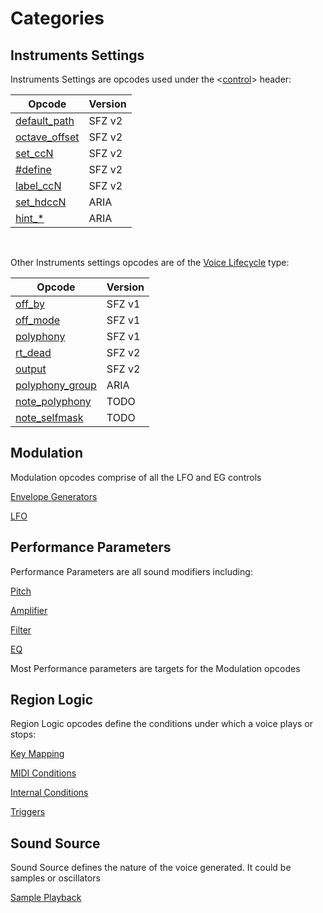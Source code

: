 ---
---
# Categories

## Instruments Settings

Instruments Settings are opcodes used under the <[control](/headers/control)>
header:

| Opcode                                  | Version |
| ---                                     | ---     |
| [default_path](/opcodes/default_path)   | SFZ v2  |
| [octave_offset](/opcodes/octave_offset) | SFZ v2  |
| [set_ccN](/opcodes/set_ccN)             | SFZ v2  |
| [#define](/directives/define)           | SFZ v2  |
| [label_ccN](/opcodes/label_ccN)         | SFZ v2  |
| [set_hdccN](/opcodes/set_hdccN)         |  ARIA   |
| [hint_*](/opcodes/hint_)                |  ARIA   |

<br>

Other Instruments settings opcodes are of the
[Voice Lifecycle](/types/voice_lifecycle) type:

| Opcode                                     | Version |
| ---                                        | ---     |
| [off_by](/opcodes/off_by)                  | SFZ v1  |
| [off_mode](/opcodes/off_mode)              | SFZ v1  |
| [polyphony](/opcodes/polyphony)            | SFZ v1  |
| [rt_dead](/opcodes/rt_dead)                | SFZ v2  |
| [output](/opcodes/output)                  | SFZ v2  |
| [polyphony_group](/opcodes/polyphony_group)|  ARIA   |
| [note_polyphony](/opcodes/note_polyphony)  |  TODO   |
| [note_selfmask](/opcodes/note_selfmask)    |  TODO   |

## Modulation

Modulation opcodes comprise of all the LFO and EG controls

[Envelope Generators](/types/envelope_generators)

[LFO](/types/lfo)

## Performance Parameters

Performance Parameters are all sound modifiers including:

[Pitch](/types/pitch)

[Amplifier](/types/amplifier)

[Filter](/types/filter)

[EQ](/types/eq)

Most Performance parameters are targets for the Modulation opcodes

## Region Logic

Region Logic opcodes define the conditions under which a voice plays or stops:

[Key Mapping](/types/key_mapping)

[MIDI Conditions](/types/midi_conditions)

[Internal Conditions](/types/internal_conditions)

[Triggers](/types/triggers)

## Sound Source

Sound Source defines the nature of the voice generated.
It could be samples or oscillators

[Sample Playback](/types/sample_playback)

